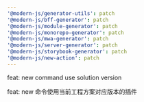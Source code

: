 ```yaml
---
'@modern-js/generator-utils': patch
'@modern-js/bff-generator': patch
'@modern-js/module-generator': patch
'@modern-js/monorepo-generator': patch
'@modern-js/mwa-generator': patch
'@modern-js/server-generator': patch
'@modern-js/storybook-generator': patch
'@modern-js/new-action': patch
---
```


feat: new command use solution version

feat: new 命令使用当前工程方案对应版本的插件
